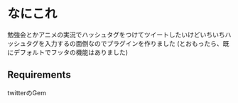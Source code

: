 # なにこれ

勉強会とかアニメの実況でハッシュタグをつけてツイートしたいけどいちいちハッシュタグを入力するの面倒なのでプラグインを作りました
(とおもったら、既にデフォルトでフッタの機能はありました)

## Requirements

twitterのGem
